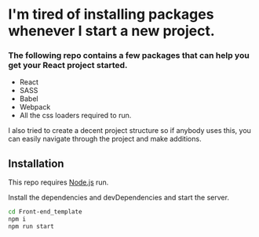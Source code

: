 # I'm tired of installing packages whenever I start a new project.
### The following repo contains a few packages that can help you get your React project started.


- React
- SASS
- Babel
- Webpack
- All the css loaders required to run.

I also tried to create a decent project structure so if anybody uses this,  you can easily navigate through the project and make additions.
## Installation

This repo requires [Node.js](https://nodejs.org/) run.

Install the dependencies and devDependencies and start the server.

```sh
cd Front-end_template
npm i
npm run start
```
